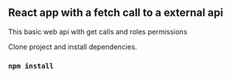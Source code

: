 ## React app with a fetch call to a external api

This basic web api with get calls and roles permissions

Clone project and install dependencies.


### `npm install`
